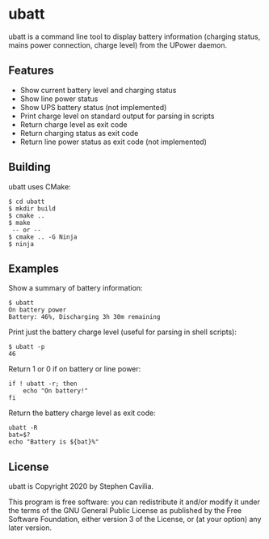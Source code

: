 ubatt
=====

ubatt is a command line tool to display battery information (charging
status, mains power connection, charge level) from the UPower daemon.

Features
--------

* Show current battery level and charging status
* Show line power status
* Show UPS battery status (not implemented)
* Print charge level on standard output for parsing in scripts
* Return charge level as exit code
* Return charging status as exit code
* Return line power status as exit code (not implemented)

Building
--------

ubatt uses CMake:

    $ cd ubatt
    $ mkdir build
    $ cmake ..
    $ make
     -- or --
    $ cmake .. -G Ninja
    $ ninja


Examples
--------

Show a summary of battery information:

    $ ubatt
    On battery power
    Battery: 46%, Discharging 3h 30m remaining

Print just the battery charge level (useful for parsing in shell scripts):

    $ ubatt -p
    46

Return 1 or 0 if on battery or line power:

    if ! ubatt -r; then
        echo "On battery!"
    fi


Return the battery charge level as exit code:

    ubatt -R
    bat=$?
    echo "Battery is ${bat}%"

License
-------

ubatt is Copyright 2020 by Stephen Cavilia.

This program is free software: you can redistribute it and/or modify
it under the terms of the GNU General Public License as published by
the Free Software Foundation, either version 3 of the License, or (at
your option) any later version.
